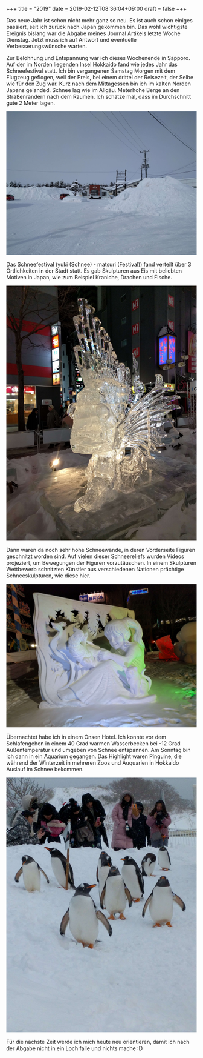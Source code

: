 +++
title = "2019"
date = 2019-02-12T08:36:04+09:00
draft = false
+++

Das neue Jahr ist schon nicht mehr ganz so neu. Es ist auch schon einiges
passiert, seit ich zurück nach Japan gekommen bin. Das wohl wichtigste Ereignis
bislang war die Abgabe meines Journal Artikels letzte Woche Dienstag. Jetzt muss
ich auf Antwort und eventuelle Verbesserungswünsche warten.

Zur Belohnung und Entspannung war ich dieses Wochenende in Sapporo. Auf der im
Norden liegenden Insel Hokkaido fand wie jedes Jahr das Schneefestival statt.
Ich bin vergangenen Samstag Morgen mit dem Flugzeug geflogen, weil der Preis,
bei einem drittel der Reisezeit, der Selbe wie für den Zug war. Kurz nach dem
Mittagessen bin ich im kalten Norden Japans gelanded. Schnee lag wie im Allgäu.
Meterhohe Berge an den Straßenrändern nach dem Räumen. Ich schätze mal, dass im
Durchschnitt gute 2 Meter lagen.

![Schneeberge](/img/newyear2019/snowmountains.jpg)

Das Schneefestival (yuki (Schnee) - matsuri (Festival)) fand verteilt über 3
Örtlichkeiten in der Stadt statt. Es gab Skulpturen aus Eis mit beliebten
Motiven in Japan, wie zum Beispiel Kraniche, Drachen und Fische.

![Eisskulptur](/img/newyear2019/icesculpt.jpg)

Dann waren da noch sehr hohe Schneewände, in deren Vorderseite Figuren geschnitzt
worden sind. Auf vielen dieser Schneereliefs wurden Videos projeziert, um
Bewegungen der Figuren vorzutäuschen. In einem Skulpturen Wettbewerb schnitzten
Künstler aus verschiedenen Nationen prächtige Schneeskulpturen, wie diese hier.

![Schneeskulptur](/img/newyear2019/snowsculpt.jpg)

Übernachtet habe ich in einem Onsen Hotel. Ich konnte vor dem Schlafengehen in
einem 40 Grad warmen Wasserbecken bei -12 Grad Außentemperatur und umgeben von
Schnee entspannen. Am Sonntag bin ich dann in ein Aquarium gegangen. Das
Highlight waren Pinguine, die während der Winterzeit in mehreren Zoos und
Auquarien in Hokkaido Auslauf im Schnee bekommen.

![Pinguine](/img/newyear2019/penguins.jpg)

Für die nächste Zeit werde ich mich heute neu orientieren, damit ich nach der
Abgabe nicht in ein Loch falle und nichts mache :D
